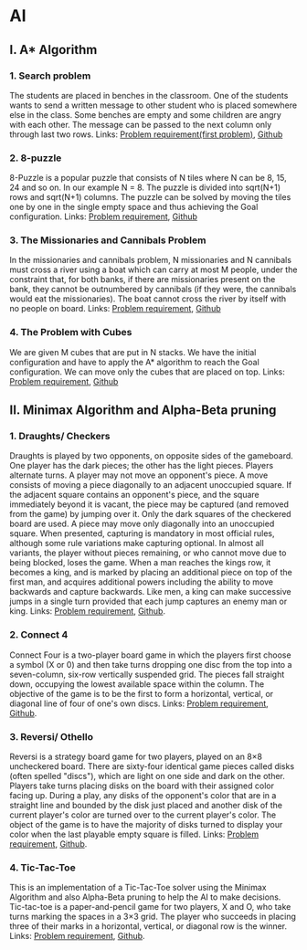# AI

## I. A* Algorithm

### 1. Search problem 
  The students are placed in benches in the classroom. One of the students wants to send a written message to other student who is placed somewhere else in the class. Some benches are empty and some children are angry with each other. The message can be passed to the next column only through last two rows. Links: [Problem requirement(first problem)](https://drive.google.com/drive/folders/1-b8lHmrSZTDLMr80QjPv_2Iyhb6NL519), [Github](https://github.com/AndraRaco/AI/blob/master/Algoritmul%20A%20star/Problema%20de%20cautare%20(mesaj).py)
    
### 2. 8-puzzle
  8-Puzzle is a popular puzzle that consists of N tiles where N can be 8, 15, 24 and so on. In our example N = 8. The puzzle is divided into sqrt(N+1) rows and sqrt(N+1) columns. The puzzle can be solved by moving the tiles one by one in the single empty space and thus achieving the Goal configuration. Links: [Problem requirement](https://drive.google.com/drive/folders/1-b8lHmrSZTDLMr80QjPv_2Iyhb6NL519), [Github](https://github.com/AndraRaco/AI/blob/master/Algoritmul%20A%20star/8-puzzle.py)

### 3. The Missionaries and Cannibals Problem
  In the missionaries and cannibals problem, N missionaries and N cannibals must cross a river using a boat which can carry at most M people, under the constraint that, for both banks, if there are missionaries present on the bank, they cannot be outnumbered by cannibals (if they were, the cannibals would eat the missionaries). The boat cannot cross the river by itself with no people on board. Links: [Problem requirement](https://drive.google.com/drive/folders/1-b8lHmrSZTDLMr80QjPv_2Iyhb6NL519), [Github](https://github.com/AndraRaco/AI/blob/master/Algoritmul%20A%20star/Problema%20canibalilor%20si%20misionarilor.py)

### 4. The Problem with Cubes
  We are given M cubes that are put in N stacks. We have the initial configuration and have to apply the A* algorithm to reach the Goal configuration. We can move only the cubes that are placed on top. Links: [Problem requirement](https://drive.google.com/drive/folders/1-b8lHmrSZTDLMr80QjPv_2Iyhb6NL519), [Github](https://github.com/AndraRaco/AI/blob/master/Algoritmul%20A%20star/Problema%20blocurilor.py)

  
## II. Minimax Algorithm and Alpha-Beta pruning

### 1. Draughts/ Checkers
  Draughts is played by two opponents, on opposite sides of the gameboard. One player has the dark pieces; the other has the light pieces. Players alternate turns. A player may not move an opponent's piece. A move consists of moving a piece diagonally to an adjacent unoccupied square. If the adjacent square contains an opponent's piece, and the square immediately beyond it is vacant, the piece may be captured (and removed from the game) by jumping over it. Only the dark squares of the checkered board are used. A piece may move only diagonally into an unoccupied square. When presented, capturing is mandatory in most official rules, although some rule variations make capturing optional. In almost all variants, the player without pieces remaining, or who cannot move due to being blocked, loses the game. When a man reaches the kings row, it becomes a king, and is marked by placing an additional piece on top of the first man, and acquires additional powers including the ability to move backwards and  capture backwards. Like men, a king can make successive jumps in a single turn provided that each jump captures an enemy man or king. Links: [Problem requirement](https://drive.google.com/drive/folders/1_yPjMZjoC5ccjDDAHNqd42w9J_lUnEdP), [Github](https://github.com/AndraRaco/AI/blob/master/Minimax%20Algorithm%20and%20Alpha-Beta%20pruning/Draughts%20or%20Checkers.py).
  
### 2. Connect 4
  Connect Four is a two-player board game in which the players first choose a symbol (X or 0) and then take turns dropping one disc from the top into a seven-column, six-row vertically suspended grid. The pieces fall straight down, occupying the lowest available space within the column. The objective of the game is to be the first to form a horizontal, vertical, or diagonal line of four of one's own discs. Links: [Problem requirement](https://drive.google.com/drive/folders/1_yPjMZjoC5ccjDDAHNqd42w9J_lUnEdP), [Github](https://github.com/AndraRaco/AI/blob/master/Minimax%20Algorithm%20and%20Alpha-Beta%20pruning/Connect%204.py).
  
### 3. Reversi/ Othello
  Reversi is a strategy board game for two players, played on an 8×8 uncheckered board. There are sixty-four identical game pieces called disks (often spelled "discs"), which are light on one side and dark on the other. Players take turns placing disks on the board with their assigned color facing up. During a play, any disks of the opponent's color that are in a straight line and bounded by the disk just placed and another disk of the current player's color are turned over to the current player's color. The object of the game is to have the majority of disks turned to display your color when the last playable empty square is filled. Links: [Problem requirement](https://drive.google.com/drive/folders/1_yPjMZjoC5ccjDDAHNqd42w9J_lUnEdP), [Github](https://github.com/AndraRaco/AI/blob/master/Minimax%20Algorithm%20and%20Alpha-Beta%20pruning/Reversi.py).
  
### 4. Tic-Tac-Toe
  This is an implementation of a Tic-Tac-Toe solver using the Minimax Algorithm and also Alpha-Beta pruning to help the AI to make decisions. Tic-tac-toe is a paper-and-pencil game for two players, X and O, who take turns marking the spaces in a 3×3 grid. The player who succeeds in placing three of their marks in a horizontal, vertical, or diagonal row is the winner. Links: [Problem requirement](https://drive.google.com/drive/folders/1_yPjMZjoC5ccjDDAHNqd42w9J_lUnEdP), [Github](https://github.com/AndraRaco/AI/blob/master/Minimax%20Algorithm%20and%20Alpha-Beta%20pruning/Tic-Tac-Toe.py).
